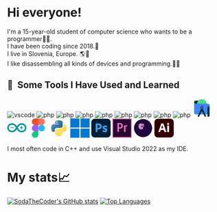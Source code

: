 <h1>Hi everyone!</h1>
I'm a 15-year-old student of computer science who wants to be a programmer👨‍🦰.  <br>
I have been coding since 2018.📅<br>
I live in Slovenia, Europe. 🌎📍<br>
I like disassembling all kinds of devices and programming.🔧✅<br>

<h2> 🚀 &nbsp;Some Tools I Have Used and Learned</h2>
<p align="left">
<img src="https://cdn.jsdelivr.net/gh/devicons/devicon/icons/vscode/vscode-original.svg" alt="vscode" width="45" height="45"/>
<img src="https://upload.wikimedia.org/wikipedia/commons/2/2c/Visual_Studio_Icon_2022.svg" alt="php" width="45" height="45"/>
<img src="https://upload.wikimedia.org/wikipedia/commons/1/19/C_Logo.png" alt="php" width="45" height="45"/>
<img src="https://upload.wikimedia.org/wikipedia/commons/1/18/ISO_C%2B%2B_Logo.svg" alt="php" width="45" height="45"/>
<img src="https://upload.wikimedia.org/wikipedia/commons/d/d5/CSS3_logo_and_wordmark.svg" alt="php" width="45" height="45"/>
<img src="https://upload.wikimedia.org/wikipedia/commons/6/61/HTML5_logo_and_wordmark.svg" alt="php" width="45" height="45"/>
<img src="https://upload.wikimedia.org/wikipedia/commons/6/6a/JavaScript-logo.png" alt="php" width="45" height="45"/>
<img src="https://upload.wikimedia.org/wikipedia/commons/a/ae/Github-desktop-logo-symbol.svg" alt="php" width="45" height="45"/>
<img src="https://upload.wikimedia.org/wikipedia/commons/4/4b/Codeblocks_logo.png" alt="php" width="45" height="45"/>
<img src="https://github.com/devicons/devicon/blob/v2.16.0/icons/androidstudio/androidstudio-original.svg" alt="php" width="45" height="45"/>
<img src="https://github.com/devicons/devicon/blob/v2.16.0/icons/arduino/arduino-original.svg" alt="php" width="45" height=45"/>
<img src="https://github.com/devicons/devicon/blob/v2.16.0/icons/figma/figma-original.svg" alt="php" width="45" height="45"/>
<img src="https://github.com/devicons/devicon/blob/v2.16.0/icons/python/python-original.svg" alt="php" width="45" height=45"/>
<img src="https://github.com/devicons/devicon/blob/v2.16.0/icons/windows11/windows11-original.svg" alt=php" width="45" height="45"/>
<img src="https://github.com/devicons/devicon/blob/v2.16.0/icons/photoshop/photoshop-original.svg" alt="php" width="45" height="45"/>
<img src="https://github.com/devicons/devicon/blob/v2.16.0/icons/premierepro/premierepro-original.svg" alt="php" width="45" height="45"/>
<img src="https://github.com/devicons/devicon/blob/v2.16.0/icons/aftereffects/aftereffects-original.svg" alt="php" width="45" height="45"/>
<img src="https://github.com/devicons/devicon/blob/v2.16.0/icons/illustrator/illustrator-plain.svg" alt="php" width="45" height="45"/>
</p>
<p>I most often code in C++ and use Visual Studio 2022 as my IDE.</p>

<h1>My stats📈</h1>

[![SodaTheCoder's GitHub stats](https://github-readme-stats.vercel.app/api?username=sodathecoder)](https://github.com/anuraghazra/github-readme-stats)
[![Top Languages](https://github-readme-stats.vercel.app/api/top-langs/?username=sodathecoder)](https://github.com/sodathecoder/github-readme-stats)


<!---
SodaTheCoder/SodaTheCoder is a ✨ special ✨ repository because its `README.md` (this file) appears on your GitHub profile.
You can click the Preview link to take a look at your changes.
--->

